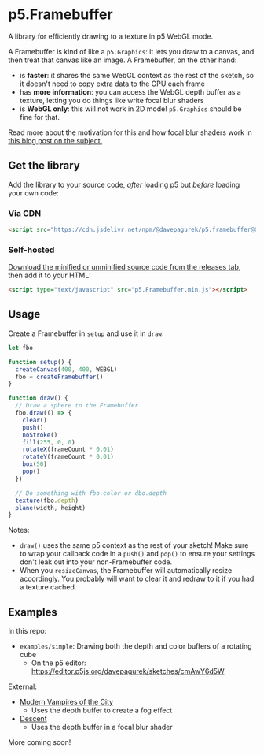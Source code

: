 # p5.Framebuffer

A library for efficiently drawing to a texture in p5 WebGL mode.

A Framebuffer is kind of like a `p5.Graphics`: it lets you draw to a canvas, and then treat that canvas like an image. A Framebuffer, on the other hand:
- is **faster**: it shares the same WebGL context as the rest of the sketch, so it doesn't need to copy extra data to the GPU each frame
- has **more information**: you can access the WebGL depth buffer as a texture, letting you do things like write focal blur shaders
- is **WebGL only**: this will not work in 2D mode! `p5.Graphics` should be fine for that.

Read more about the motivation for this and how focal blur shaders work in <a href="https://www.davepagurek.com/blog/depth-of-field/">this blog post on the subject.</a>

## Get the library

Add the library to your source code, *after* loading p5 but *before* loading your own code:

### Via CDN
```html
<script src="https://cdn.jsdelivr.net/npm/@davepagurek/p5.framebuffer@0.0.1/p5.Framebuffer.min.js"></script>
```

### Self-hosted
[Download the minified or unminified source code from the releases tab](https://github.com/davepagurek/p5.Framebuffer/releases/), then add it to your HTML:
```html
<script type="text/javascript" src="p5.Framebuffer.min.js"></script>
```


## Usage

Create a Framebuffer in `setup` and use it in `draw`:

```js
let fbo

function setup() {
  createCanvas(400, 400, WEBGL)
  fbo = createFramebuffer()
}

function draw() {
  // Draw a sphere to the Framebuffer
  fbo.draw(() => {
    clear()
    push()
    noStroke()
    fill(255, 0, 0)
    rotateX(frameCount * 0.01)
    rotateY(frameCount * 0.01)
    box(50)
    pop()
  })

  // Do something with fbo.color or dbo.depth
  texture(fbo.depth)
  plane(width, height)
}
```

Notes:
- `draw()` uses the same p5 context as the rest of your sketch! Make sure to wrap your callback code in a `push()` and `pop()` to ensure your settings don't leak out into your non-Framebuffer code.
- When you `resizeCanvas`, the Framebuffer will automatically resize accordingly. You probably will want to clear it and redraw to it if you had a texture cached.

## Examples
In this repo:
- `examples/simple`: Drawing both the depth and color buffers of a rotating cube
  - On the p5 editor: https://editor.p5js.org/davepagurek/sketches/cmAwY6d5W

External:
- <a href="https://openprocessing.org/sketch/1460113">Modern Vampires of the City</a>
  - Uses the depth buffer to create a fog effect
- <a href="https://openprocessing.org/sketch/1418669">Descent</a>
  - Uses the depth buffer in a focal blur shader

More coming soon!
